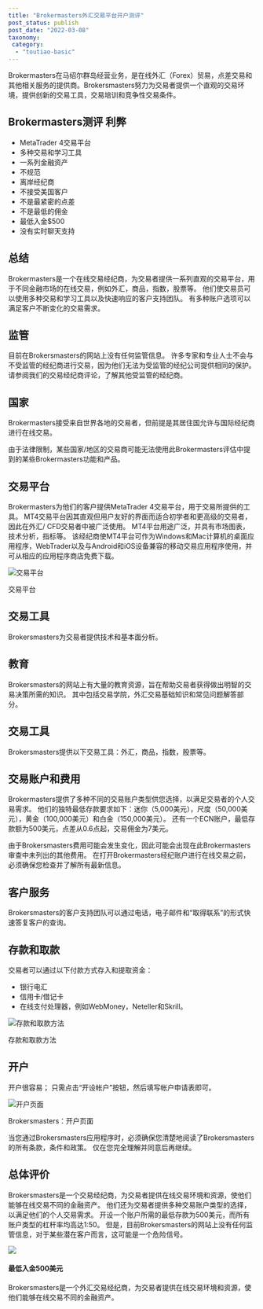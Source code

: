 ```yaml
---
title: "Brokermasters外汇交易平台开户测评"
post_status: publish
post_date: "2022-03-08"
taxonomy:
 category: 
  - "toutiao-basic"
---
```


Brokermasters在马绍尔群岛经营业务，是在线外汇（Forex）贸易，点差交易和其他相关服务的提供商。Brokersmasters努力为交易者提供一个直观的交易环境，提供创新的交易工具，交易培训和竞争性交易条件。

## Brokermasters测评 利弊
- MetaTrader 4交易平台
- 多种交易和学习工具
- 一系列金融资产
- 不规范
- 离岸经纪商
- 不接受美国客户
- 不是最紧密的点差
- 不是最低的佣金
- 最低入金$500
- 没有实时聊天支持


## 总结

Brokermasters是一个在线交易经纪商，为交易者提供一系列直观的交易平台，用于不同金融市场的在线交易，例如外汇，商品，指数，股票等。 他们使交易员可以使用多种交易和学习工具以及快速响应的客户支持团队。 有多种账户选项可以满足客户不断变化的交易需求。

## 监管

目前在Brokersmasters的网站上没有任何监管信息。 许多专家和专业人士不会与不受监管的经纪商进行交易，因为他们无法为受监管的经纪公司提供相同的保护。 请参阅我们的交易经纪商评论，了解其他受监管的经纪商。

## 国家

Brokermasters接受来自世界各地的交易者，但前提是其居住国允许与国际经纪商进行在线交易。

由于法律限制，某些国家/地区的交易商可能无法使用此Brokermasters评估中提到的某些Brokermasters功能和产品。

## 交易平台

Brokermasters为他们的客户提供MetaTrader 4交易平台，用于交易所提供的工具。 MT4交易平台因其直观但用户友好的界面而适合初学者和更高级的交易者，因此在外汇/ CFD交易者中被广泛使用。 MT4平台用途广泛，并具有市场图表，技术分析，指标等。 该经纪商使MT4平台可作为Windows和Mac计算机的桌面应用程序，WebTrader以及与Android和iOS设备兼容的移动交易应用程序使用，并可从相应的应用程序商店免费下载。

![交易平台](https://cdn.fendou.la/funstoutiao/2020/11/Brokermasters-Review-Trading-Platform--1024x690.jpg "交易平台")

交易平台

## 交易工具

Brokersmasters为交易者提供技术和基本面分析。

## 教育

Brokersmasters的网站上有大量的教育资源，旨在帮助交易者获得做出明智的交易决策所需的知识。 其中包括交易学院，外汇交易基础知识和常见问题解答部分。

## 交易工具

Brokersmasters提供以下交易工具：外汇，商品，指数，股票等。

## 交易账户和费用

Brokermasters提供了多种不同的交易账户类型供您选择，以满足交易者的个人交易需求。 他们的独特最低存款要求如下：迷你（5,000美元），尺度（50,000美元），黄金（100,000美元）和白金（150,000美元）。 还有一个ECN账户，最低存款额为500美元，点差从0.6点起，交易佣金为7美元。

由于Brokersmasters费用可能会发生变化，因此可能会出现在此Brokermasters审查中未列出的其他费用。 在打开Brokermasters经纪账户进行在线交易之前，必须确保您检查并了解所有最新信息。

## 客户服务

Brokersmasters的客户支持团队可以通过电话，电子邮件和“取得联系”的形式快速答复客户的查询。

## 存款和取款

交易者可以通过以下付款方式存入和提取资金：
- 银行电汇
- 信用卡/借记卡
- 在线支付处理器，例如WebMoney，Neteller和Skrill。

![存款和取款方法](https://cdn.fendou.la/funstoutiao/2020/11/Brokermasters-Review-Deposit-and-Withdrawal-Methods.jpg "存款和取款方法")

存款和取款方法

## 开户

开户很容易； 只需点击“开设帐户”按钮，然后填写帐户申请表即可。

![开户页面](https://cdn.fendou.la/funstoutiao/2020/11/Brokermasters-Review-Account-Opening-Page-216x1024.jpg "开户页面")

Brokersmasters：开户页面

当您通过Brokersmasters应用程序时，必须确保您清楚地阅读了Brokersmasters的所有条款，条件和政策。 仅在您完全理解并同意后再继续。

## 总体评价

Brokersmasters是一个交易经纪商，为交易者提供在线交易环境和资源，使他们能够在线交易不同的金融资产。 他们还为交易者提供多种交易账户类型的选择，以满足他们的个人交易需求。 开设一个账户所需的最低存款为500美元，而所有账户类型的杠杆率均高达1:50。 但是，目前Brokersmasters的网站上没有任何监管信息，对于某些潜在客户而言，这可能是一个危险信号。

![](https://cdn.fendou.la/funstoutiao/2020/11/Brokermasters-Logo.png)

#### 最低入金500美元

Brokersmasters是一个外汇交易经纪商，为交易者提供在线交易环境和资源，使他们能够在线交易不同的金融资产。
